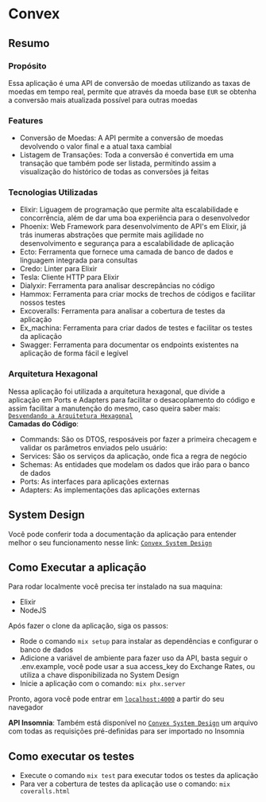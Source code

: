 # Convex

## Resumo
### Propósito
Essa aplicação é uma API de conversão de moedas utilizando as taxas de moedas em tempo real, permite que através da moeda base `EUR` se obtenha a conversão mais atualizada possível para outras moedas

### Features
- Conversão de Moedas: A API permite a conversão de moedas devolvendo o valor final e a atual taxa cambial
- Listagem de Transações: Toda a conversão é convertida em uma transação que também pode ser listada, permitindo assim a visualização do histórico de todas as conversões já feitas

### Tecnologias Utilizadas
- Elixir: Liguagem de programação que permite alta escalabilidade e concorrência, além de dar uma boa experiência para o desenvolvedor
- Phoenix: Web Framework para desenvolvimento de API's em Elixir, já trás inumeras abstrações que permite mais agilidade no desenvolvimento e segurança para a escalabilidade de aplicação
- Ecto: Ferramenta que fornece uma camada de banco de dados e linguagem integrada para consultas
- Credo: Linter para Elixir
- Tesla: Cliente HTTP para Elixir
- Dialyxir: Ferramenta para analisar descrepâncias no código
- Hammox: Ferramenta para criar mocks de trechos de códigos e facilitar nossos testes
- Excoveralls: Ferramenta para analisar a cobertura de testes da aplicação
- Ex_machina: Ferramenta para criar dados de testes e facilitar os testes da aplicação
- Swagger: Ferramenta para documentar os endpoints existentes na aplicação de forma fácil e legível

### Arquitetura Hexagonal
Nessa aplicação foi utilizada a arquitetura hexagonal, que divide a aplicação em Ports e Adapters para facilitar o desacoplamento do código e assim facilitar a manutenção do mesmo, caso queira saber mais: [`Desvendando a Arquitetura Hexagonal`](https://medium.com/tableless/desvendando-a-arquitetura-hexagonal-52c56f8824c) <br/>
**Camadas do Código**:
- Commands: São os DTOS, resposáveis por fazer a primeira checagem e validar os parâmetros enviados pelo usuário:
- Services: São os serviços da aplicação, onde fica a regra de negócio
- Schemas: As entidades que modelam os dados que irão para o banco de dados
- Ports: As interfaces para aplicações externas
- Adapters: As implementações das aplicações externas

## System Design
Você pode conferir toda a documentação da aplicação para entender melhor o seu funcionamento nesse link:
[`Convex System Design`](https://fern-silene-3c6.notion.site/Convex-f9a46f44844145199df33768fb00c14d)

## Como Executar a aplicação
Para rodar localmente você precisa ter instalado na sua maquina:
- Elixir
- NodeJS

Após fazer o clone da aplicação, siga os passos:
* Rode o comando `mix setup` para instalar as dependências e configurar o banco de dados
* Adicione a variável de ambiente para fazer uso da API, basta seguir o .env.example, você pode usar a sua access_key do Exchange Rates, ou utiliza a chave disponibilizada no System Design
* Inicie a aplicação com o comando: `mix phx.server`

Pronto, agora você pode entrar em [`localhost:4000`](http://localhost:4000) a partir do seu navegador

**API Insomnia**:
Também está disponível no [`Convex System Design`](https://fern-silene-3c6.notion.site/Convex-f9a46f44844145199df33768fb00c14d) um arquivo com todas as requisições pré-definidas para ser importado no Insomnia

## Como executar os testes

* Execute o comando `mix test` para executar todos os testes da aplicação
* Para ver a cobertura de testes da aplicação use o comando: `mix coveralls.html`
